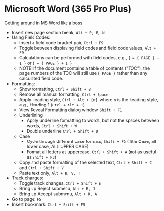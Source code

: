 # Microsoft Word (365 Pro Plus)

Getting around in MS Word like a boss

* Insert new page section break, `Alt + P, B, N`
* Using Field Codes:
  * Insert a field code bracket pair, `Ctrl + F9`
  * Toggle between displaying field codes and field code values, `Alt + F9`
  * Calculations can be performed with field codes, e.g., `{ = { PAGE } - 1 }` or `{ = { PAGE } + 1 }`
  * NOTE! If the document contains a table of contents ("TOC"), the page numbers of the TOC will still use `{ PAGE }` rather than any calculated field code.
* Formatting:
  * Show formatting, `Ctrl + Shift + 8`
  * Remove all manual formatting, `Ctrl + Space`
  * Apply heading style, `Ctrl + Alt + [n]`, where `n` is the heading style, e.g., Heading 1 (`Ctrl + Alt + 1`)
  * View Reveal Formatting dialog window, `Shift + F1`
  * Underlining
    * Apply underline formatting to words, but not the spaces between words, `Ctrl + Shift + W`
    * Double underline `Ctrl + Shift + D`
  * Case
    * Cycle through different case formats, `Shift + F3` (Title Case, all lower case, ALL UPPER CASE)
    * Format all letters as uppercase, `Ctrl + Shift + A` (not as useful as `Shift + F3`)
  * Copy and paste formatting of the selected text, `Ctrl + Shift + C` and `Ctrl + Shift + V` 
  * Paste text only, `Alt + H, V, T`
* Track changes:
  * Toggle track changes, `Ctrl + Shift + E`
  * Bring up Reject submenu, `Alt + R, J`
  * Bring up Accept submenu, `Alt + R, A`
* Go to page: `F5`
* Insert bookmark: `Ctrl + Shift + F5`
